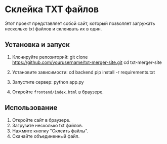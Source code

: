 # Склейка TXT файлов

Этот проект представляет собой сайт, который позволяет загружать несколько txt файлов и склеивать их в один.

## Установка и запуск

1. Клонируйте репозиторий:
git clone https://github.com/yourusername/txt-merger-site.git
cd txt-merger-site

2. Установите зависимости:
cd backend
pip install -r requirements.txt

3. Запустите сервер:
python app.py

4. Откройте `frontend/index.html` в браузере.

## Использование

1. Откройте сайт в браузере.
2. Загрузите несколько txt файлов.
3. Нажмите кнопку "Склеить файлы".
4. Скачайте объединенный файл.
